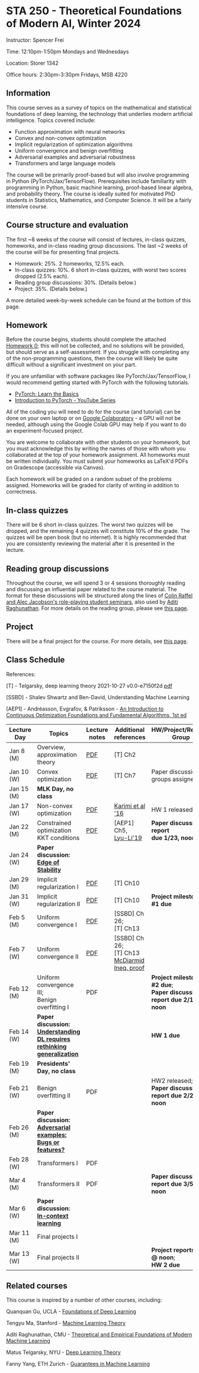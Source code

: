 STA 250 - Theoretical Foundations of Modern AI, Winter 2024
==============

Instructor: Spencer Frei 

Time: 12:10pm-1:50pm Mondays and Wednesdays

Location: Storer 1342

Office hours: 2:30pm-3:30pm Fridays, MSB 4220

## Information

This course serves as a survey of topics on the mathematical and statistical foundations of deep learning, the technology that underlies modern artificial intelligence.   Topics covered include:

* Function approximation with neural networks
* Convex and non-convex optimization
* Implicit regularization of optimization algorithms
* Uniform convergence and benign overfitting
* Adversarial examples and adversarial robustness
* Transformers and large language models

The course will be primarily proof-based but will also involve programming in Python (PyTorch/Jax/TensorFlow).  Prerequisites include familiarity with programming in Python, basic machine learning, proof-based linear algebra, and probability theory.  The course is ideally suited for motivated PhD students in Statistics, Mathematics, and Computer Science.  It will be a fairly intensive course.


## Course structure and evaluation

The first ~8 weeks of the course will consist of lectures, in-class quizzes, homeworks, and in-class reading group discussions.  The last ~2 weeks of the course will be for presenting final projects.

* Homework: 25%. 2 homeworks, 12.5% each.
* In-class quizzes: 10%. 6 short in-class quizzes, with worst two scores dropped (2.5% each). 
* Reading group discussions: 30%.  (Details below.) 
* Project: 35%.  (Details below.)

A more detailed week-by-week schedule can be found at the bottom of this page.  

## Homework
Before the course begins, students should complete the attached [Homework 0](sta250-homework0.pdf); this will not be collected, and no solutions will be provided, but should serve as a self-assessment.   If you struggle with completing any of the non-programming questions, then the course will likely be quite difficult without a significant investment on your part. 

If you are unfamiliar with software packages like PyTorch/Jax/TensorFlow, I would recommend getting started with PyTorch with the following tutorials.  
* [PyTorch: Learn the Basics](https://pytorch.org/tutorials/beginner/basics/intro.html) 
* [Introduction to PyTorch - YouTube Series](https://pytorch.org/tutorials/beginner/introyt.html)

All of the coding you will need to do for the course (and tutorial) can be done on your own laptop or on [Google Colaboratory](https://colab.research.google.com/?utm_source=scs-index) - a GPU will not be needed, although using the Google Colab GPU may help if you want to do an experiment-focused project. 

You are welcome to collaborate with other students on your homework, but you must acknowledge this by writing the names of those with whom you collaborated at the top of your homework assignment.  All homeworks must be written individually.  You must submit your homeworks as LaTeX'd PDFs on Gradescope (accessible via Canvas).  

Each homework will be graded on a random subset of the problems assigned.  Homeworks will be graded for clarity of writing in addition to correctness. 

## In-class quizzes
There will be 6 short in-class quizzes.  The worst two quizzes will be dropped, and the remaining 4 quizzes will constitute 10% of the grade.  The quizzes will be open book (but no internet).   It is highly recommended that you are consistently reviewing the material after it is presented in the lecture. 

## Reading group discussions
Throughout the course, we will spend 3 or 4 sessions thoroughly reading and discussing an influential paper related to the course material.  The format for these discussions will be structured along the lines of [Colin Raffel and Alec Jacobson's role-playing student seminars](https://www.cs.toronto.edu/~jacobson/images/role-playing-paper-reading-seminars.pdf), also used by [Aditi Raghunathan](https://www.cs.cmu.edu/~aditirag/teaching/15-884F22.html).  For more details on the reading group, please see [this page](reading_group.html). 

## Project
There will be a final project for the course.  For more details, see [this page](project.html).



## Class Schedule
References:

[T] - Telgarsky, deep learning theory 2021-10-27 v0.0-e7150f2d [pdf](https://mjt.cs.illinois.edu/dlt/index.pdf)

[SSBD] - Shalev Shwartz and Ben-David, Understanding Machine Learning

[AEP1] - Andréasson, Evgrafov, & Patriksson - [An Introduction to Continuous Optimization
Foundations and Fundamental Algorithms, 1st ed](https://www.google.com/books/edition/An_Introduction_to_Continuous_Optimizati/dxdCHAAACAAJ?hl=en)


Lecture Day | Topics | Lecture notes | Additional references  | HW/Project/Reading Group | Other 
--- | --- | --- | --- | --- | --- 
Jan 8 (M) | Overview, approximation theory | [PDF](http://spencerfrei.github.io/teaching/foundations/notes/lec01-intro-approximation_annotated.pdf) | [T] Ch2|  
Jan 10 (W) | Convex optimization | [PDF](http://spencerfrei.github.io/teaching/foundations/notes/lec02-convex-opt_annotated.pdf) | [T] Ch7 | Paper discussion groups assigned
Jan 15 (M) | **MLK Day, no class** | | |  
Jan 17 (W) | Non-convex optimization | [PDF](http://spencerfrei.github.io/teaching/foundations/notes/lec03-non-convex-opt_annotated.pdf) | [Karimi et al '16](https://arxiv.org/abs/1608.04636) | HW 1 released [[PDF]](http://spencerfrei.github.io/teaching/foundations/hw/hw1.pdf)  <br> 
Jan 22 (M) | Constrained optimization<br> KKT conditions | [PDF](http://spencerfrei.github.io/teaching/foundations/notes/lec04-constrained-opt_annotated.pdf) | [AEP1] Ch5,<br> [Lyu-Li'19](https://arxiv.org/abs/1906.05890) | **Paper discussion report<br> due 1/23, noon**
Jan 24 (W) | **Paper discussion: <br> [Edge of Stability](https://arxiv.org/abs/2103.00065)** | |
Jan 29 (M) | Implicit regularization I | [PDF](http://spencerfrei.github.io/teaching/foundations/notes/lec05-implicit-reg_annotated.pdf) | [T] Ch10 | 
Jan 31 (W) | Implicit regularization II |  [PDF](http://spencerfrei.github.io/teaching/foundations/notes/lec05-implicit-reg_annotated.pdf) | [T] Ch10 | **Project milestone #1 due**
Feb 5 (M) | Uniform convergence I | [PDF](http://spencerfrei.github.io/teaching/foundations/notes/lec06-generalization_annotated.pdf)| [SSBD] Ch 26;<br> [T] Ch13| 
Feb 7 (W) | Uniform convergence II | [PDF](http://spencerfrei.github.io/teaching/foundations/notes/lec06-generalization_annotated.pdf)|  [SSBD] Ch 26; <br> [T] Ch13 <br> [McDiarmid Ineq. proof](https://www.cs.columbia.edu/~djhsu/coms4995-s20/lectures/mcdiarmid-notes.pdf)| 
Feb 12 (M) | Uniform convergence III; <br> Benign overfitting I| PDF | | **Project milestone #2 due**;<br> **Paper discussion report due 2/13, noon**
Feb 14 (W) | **Paper discussion:<br> [Understanding DL requires<br> rethinking generalization](https://arxiv.org/abs/1611.03530)** |  | | **HW 1 due**
Feb 19 (M) | **Presidents' Day, no class**
Feb 21 (W) | Benign overfitting II | PDF | | HW2 released; <br>**Paper discussion report due 2/25, noon**
Feb 26 (M) |  **Paper discussion:<br> [Adversarial examples:<br>Bugs or features?](https://arxiv.org/abs/1905.02175)**
Feb 28 (W) | Transformers I   | PDF
Mar 4 (M) | Transformers II | PDF | | **Paper discussion report due 3/5, noon**
Mar 6 (W) | **Paper discussion:<br> [In-context learning](https://arxiv.org/abs/2208.01066)**
Mar 11 (M) | Final projects I | | | 
Mar 13 (W) | Final projects II | | | **Project reports due @ noon**; <br>**HW 2 due**


## Related courses
This course is inspired by a number of other courses, including:

Quanquan Gu, UCLA - [Foundations of Deep Learning](https://uclaml.github.io/CS269-Spring2022/)

Tengyu Ma, Stanford - [Machine Learning Theory](https://web.stanford.edu/class/stats214/)

Aditi Raghunathan, CMU  - [Theoretical and Empirical Foundations of Modern Machine Learning](https://www.cs.cmu.edu/~aditirag/teaching/15-884F22.html)

Matus Telgarsky, NYU - [Deep Learning Theory](https://mjt.cs.illinois.edu/courses/dlt-f22/)

Fanny Yang, ETH Zurich - [Guarantees in Machine Learning](https://sml.inf.ethz.ch/gml23/syllabus.html)





